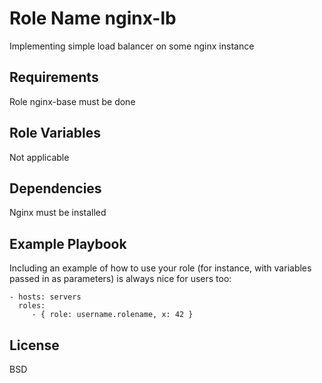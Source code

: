 Role Name nginx-lb
=========

Implementing simple load balancer on some nginx instance

Requirements
------------

Role nginx-base must be done

Role Variables
--------------

Not applicable

Dependencies
------------

Nginx must be installed

Example Playbook
----------------

Including an example of how to use your role (for instance, with variables passed in as parameters) is always nice for users too:

    - hosts: servers
      roles:
         - { role: username.rolename, x: 42 }

License
-------

BSD
